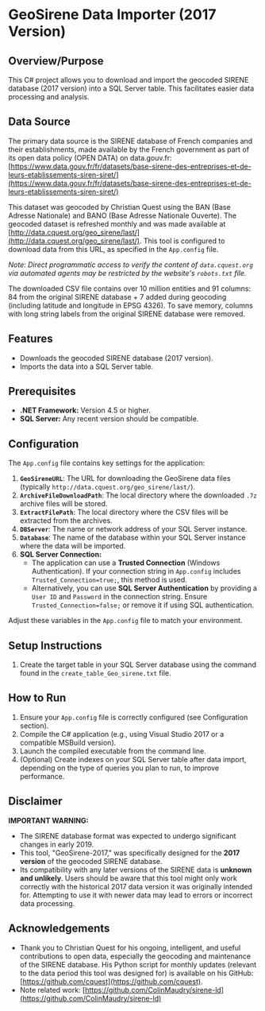 # GeoSirene Data Importer (2017 Version)

## Overview/Purpose
This C# project allows you to download and import the geocoded SIRENE database (2017 version) into a SQL Server table. This facilitates easier data processing and analysis.

## Data Source
The primary data source is the SIRENE database of French companies and their establishments, made available by the French government as part of its open data policy (OPEN DATA) on data.gouv.fr: [https://www.data.gouv.fr/fr/datasets/base-sirene-des-entreprises-et-de-leurs-etablissements-siren-siret/](https://www.data.gouv.fr/fr/datasets/base-sirene-des-entreprises-et-de-leurs-etablissements-siren-siret/)

This dataset was geocoded by Christian Quest using the BAN (Base Adresse Nationale) and BANO (Base Adresse Nationale Ouverte). The geocoded dataset is refreshed monthly and was made available at [http://data.cquest.org/geo_sirene/last/](http://data.cquest.org/geo_sirene/last/). This tool is configured to download data from this URL, as specified in the `App.config` file.

*Note: Direct programmatic access to verify the content of `data.cquest.org` via automated agents may be restricted by the website's `robots.txt` file.*

The downloaded CSV file contains over 10 million entities and 91 columns: 84 from the original SIRENE database + 7 added during geocoding (including latitude and longitude in EPSG 4326). To save memory, columns with long string labels from the original SIRENE database were removed.

## Features
- Downloads the geocoded SIRENE database (2017 version).
- Imports the data into a SQL Server table.

## Prerequisites
- **.NET Framework:** Version 4.5 or higher.
- **SQL Server:** Any recent version should be compatible.

## Configuration
The `App.config` file contains key settings for the application:
1.  **`GeoSireneURL`**: The URL for downloading the GeoSirene data files (typically `http://data.cquest.org/geo_sirene/last/`).
2.  **`ArchiveFileDownloadPath`**: The local directory where the downloaded `.7z` archive files will be stored.
3.  **`ExtractFilePath`**: The local directory where the CSV files will be extracted from the archives.
4.  **`DBServer`**: The name or network address of your SQL Server instance.
5.  **`Database`**: The name of the database within your SQL Server instance where the data will be imported.
6.  **SQL Server Connection:**
    *   The application can use a **Trusted Connection** (Windows Authentication). If your connection string in `App.config` includes `Trusted_Connection=true;`, this method is used.
    *   Alternatively, you can use **SQL Server Authentication** by providing a `User ID` and `Password` in the connection string. Ensure `Trusted_Connection=false;` or remove it if using SQL authentication.

Adjust these variables in the `App.config` file to match your environment.

## Setup Instructions
1. Create the target table in your SQL Server database using the command found in the `create_table_Geo_sirene.txt` file.

## How to Run
1. Ensure your `App.config` file is correctly configured (see Configuration section).
2. Compile the C# application (e.g., using Visual Studio 2017 or a compatible MSBuild version).
3. Launch the compiled executable from the command line.
4. (Optional) Create indexes on your SQL Server table after data import, depending on the type of queries you plan to run, to improve performance.

## Disclaimer
**IMPORTANT WARNING:**
*   The SIRENE database format was expected to undergo significant changes in early 2019.
*   This tool, "GeoSirene-2017," was specifically designed for the **2017 version** of the geocoded SIRENE database.
*   Its compatibility with any later versions of the SIRENE data is **unknown and unlikely**. Users should be aware that this tool might only work correctly with the historical 2017 data version it was originally intended for. Attempting to use it with newer data may lead to errors or incorrect data processing.

## Acknowledgements
- Thank you to Christian Quest for his ongoing, intelligent, and useful contributions to open data, especially the geocoding and maintenance of the SIRENE database. His Python script for monthly updates (relevant to the data period this tool was designed for) is available on his GitHub: [https://github.com/cquest](https://github.com/cquest).
- Note related work: [https://github.com/ColinMaudry/sirene-ld](https://github.com/ColinMaudry/sirene-ld)